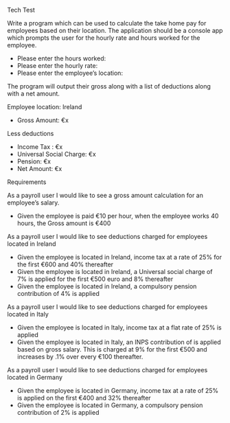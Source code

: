 Tech Test

Write a program which can be used to calculate the take home pay for employees based on their location. The application should be a console app which prompts the user for the hourly rate and hours worked for the employee.

- Please enter the hours worked:
- Please enter the hourly rate:   
- Please enter the employee’s location:

The program will output their gross along with a list of deductions along with a net amount.

Employee location: Ireland

- Gross Amount: €x

Less deductions

- Income Tax : €x
- Universal Social Charge: €x
- Pension: €x
- Net Amount: €x


Requirements

As a payroll user I would like to see a gross amount calculation for an employee’s salary.

- Given the employee is paid €10 per hour, when the employee works 40 hours, the Gross amount is €400

As a payroll user I would like to see deductions charged for employees located in Ireland

- Given the employee is located in Ireland, income tax at a rate of 25% for the first €600 and 40% thereafter
- Given the employee is located in Ireland, a Universal social charge of 7% is applied for the first €500 euro and 8% thereafter
- Given the employee is located in Ireland, a compulsory pension contribution of 4% is applied

As a payroll user I would like to see deductions charged for employees located in Italy

- Given the employee is located in Italy, income tax at a flat rate of 25% is applied
- Given the employee is located in Italy, an INPS contribution of is applied based on gross salary. This is charged at 9% for the first €500 and increases by .1% over every €100 thereafter.

As a payroll user I would like to see deductions charged for employees located in Germany

- Given the employee is located in Germany, income tax at a rate of 25% is applied on the first €400 and 32% thereafter
- Given the employee is located in Germany, a compulsory pension contribution of 2% is applied
